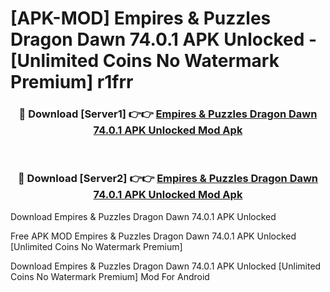 # [APK-MOD] Empires & Puzzles  Dragon Dawn 74.0.1 APK Unlocked - [Unlimited Coins No Watermark Premium] r1frr



<div align="center">
<h3>🔴 Download [Server1] 👉👉 <a href="https://momento.my/?title=Empires_&_Puzzles__Dragon_Dawn_74.0.1_APK_Unlocked">Empires & Puzzles  Dragon Dawn 74.0.1 APK Unlocked Mod Apk</a></h3><br>

<h3>🔴 Download [Server2] 👉👉 <a href="https://momento.my/?title=Empires_&_Puzzles__Dragon_Dawn_74.0.1_APK_Unlocked">Empires & Puzzles  Dragon Dawn 74.0.1 APK Unlocked Mod Apk</a></h3>
</div>



Download Empires & Puzzles  Dragon Dawn 74.0.1 APK Unlocked 

Free APK MOD Empires & Puzzles  Dragon Dawn 74.0.1 APK Unlocked [Unlimited Coins No Watermark Premium]

Download Empires & Puzzles  Dragon Dawn 74.0.1 APK Unlocked [Unlimited Coins No Watermark Premium] Mod For Android
